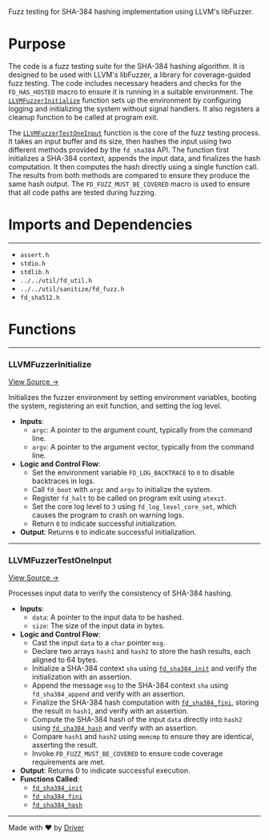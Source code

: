 <!--------------------------------------------------------------------------------->
<!-- IMPORTANT: This file is auto-generated by Driver (https://driver.ai). -------->
<!-- Manual edits may be overwritten on future commits. --------------------------->
<!--------------------------------------------------------------------------------->

Fuzz testing for SHA-384 hashing implementation using LLVM's libFuzzer.

# Purpose
The code is a fuzz testing suite for the SHA-384 hashing algorithm. It is designed to be used with LLVM's libFuzzer, a library for coverage-guided fuzz testing. The code includes necessary headers and checks for the `FD_HAS_HOSTED` macro to ensure it is running in a suitable environment. The [`LLVMFuzzerInitialize`](<#llvmfuzzerinitialize>) function sets up the environment by configuring logging and initializing the system without signal handlers. It also registers a cleanup function to be called at program exit.

The [`LLVMFuzzerTestOneInput`](<#llvmfuzzertestoneinput>) function is the core of the fuzz testing process. It takes an input buffer and its size, then hashes the input using two different methods provided by the `fd_sha384` API. The function first initializes a SHA-384 context, appends the input data, and finalizes the hash computation. It then computes the hash directly using a single function call. The results from both methods are compared to ensure they produce the same hash output. The `FD_FUZZ_MUST_BE_COVERED` macro is used to ensure that all code paths are tested during fuzzing.
# Imports and Dependencies

---
- `assert.h`
- `stdio.h`
- `stdlib.h`
- `../../util/fd_util.h`
- `../../util/sanitize/fd_fuzz.h`
- `fd_sha512.h`


# Functions

---
### LLVMFuzzerInitialize<!-- {{#callable:LLVMFuzzerInitialize}} -->
[View Source →](<../../../../../src/ballet/sha512/fuzz_sha384.c#L13>)

Initializes the fuzzer environment by setting environment variables, booting the system, registering an exit function, and setting the log level.
- **Inputs**:
    - `argc`: A pointer to the argument count, typically from the command line.
    - `argv`: A pointer to the argument vector, typically from the command line.
- **Logic and Control Flow**:
    - Set the environment variable `FD_LOG_BACKTRACE` to `0` to disable backtraces in logs.
    - Call `fd_boot` with `argc` and `argv` to initialize the system.
    - Register `fd_halt` to be called on program exit using `atexit`.
    - Set the core log level to `3` using `fd_log_level_core_set`, which causes the program to crash on warning logs.
    - Return `0` to indicate successful initialization.
- **Output**: Returns `0` to indicate successful initialization.


---
### LLVMFuzzerTestOneInput<!-- {{#callable:LLVMFuzzerTestOneInput}} -->
[View Source →](<../../../../../src/ballet/sha512/fuzz_sha384.c#L24>)

Processes input data to verify the consistency of SHA-384 hashing.
- **Inputs**:
    - `data`: A pointer to the input data to be hashed.
    - `size`: The size of the input data in bytes.
- **Logic and Control Flow**:
    - Cast the input `data` to a `char` pointer `msg`.
    - Declare two arrays `hash1` and `hash2` to store the hash results, each aligned to 64 bytes.
    - Initialize a SHA-384 context `sha` using [`fd_sha384_init`](<fd_sha512.c.md#fd_sha384_init>) and verify the initialization with an assertion.
    - Append the message `msg` to the SHA-384 context `sha` using `fd_sha384_append` and verify with an assertion.
    - Finalize the SHA-384 hash computation with [`fd_sha384_fini`](<fd_sha512.c.md#fd_sha384_fini>), storing the result in `hash1`, and verify with an assertion.
    - Compute the SHA-384 hash of the input `data` directly into `hash2` using [`fd_sha384_hash`](<fd_sha512.c.md#fd_sha384_hash>) and verify with an assertion.
    - Compare `hash1` and `hash2` using `memcmp` to ensure they are identical, asserting the result.
    - Invoke `FD_FUZZ_MUST_BE_COVERED` to ensure code coverage requirements are met.
- **Output**: Returns 0 to indicate successful execution.
- **Functions Called**:
    - [`fd_sha384_init`](<fd_sha512.c.md#fd_sha384_init>)
    - [`fd_sha384_fini`](<fd_sha512.c.md#fd_sha384_fini>)
    - [`fd_sha384_hash`](<fd_sha512.c.md#fd_sha384_hash>)



---
Made with ❤️ by [Driver](https://www.driver.ai/)